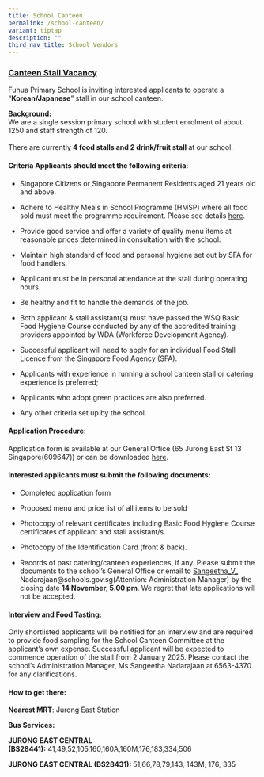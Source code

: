 ```yaml
---
title: School Canteen
permalink: /school-canteen/
variant: tiptap
description: ""
third_nav_title: School Vendors
---
```

<h3><strong><u>Canteen Stall Vacancy</u></strong></h3>
<p>Fuhua Primary School is inviting interested applicants to operate a
<br>“<strong>Korean/Japanese</strong>”&nbsp;stall in our school canteen.</p>
<p><strong>Background:</strong>
<br>We are a single session primary school with student enrolment of about
1250 and staff strength of 120.
<br>
<br>There are currently&nbsp;<strong>4 food stalls and 2 drink/fruit stall</strong>&nbsp;at
our school.</p>
<h4><strong>Criteria Applicants should meet the following criteria:</strong></h4>
<ul data-tight="true" class="tight">
<li>
<p>Singapore Citizens or Singapore Permanent Residents aged 21 years old
and above.</p>
</li>
<li>
<p>Adhere to Healthy Meals in School Programme (HMSP) where all food sold
must meet the programme requirement. Please see details <a href="https://www.healthhub.sg/live-healthy/healthy-meals-in-school" rel="noopener noreferrer nofollow" target="_blank">here</a>.</p>
</li>
<li>
<p>Provide good service and offer a variety of quality menu items at reasonable
prices determined in consultation with the school.</p>
</li>
<li>
<p>Maintain high standard of food and personal hygiene set out by SFA for
food handlers.</p>
</li>
<li>
<p>Applicant must be in personal attendance at the stall during operating
hours.</p>
</li>
<li>
<p>Be healthy and fit to handle the demands of the job.</p>
</li>
<li>
<p>Both applicant &amp; stall assistant(s) must have passed the WSQ Basic
Food Hygiene Course conducted by any of the accredited training providers
appointed by WDA (Workforce Development Agency).</p>
</li>
<li>
<p>Successful applicant will need to apply for an individual Food Stall Licence
from the Singapore Food Agency (SFA).</p>
</li>
<li>
<p>Applicants with experience in running a school canteen stall or catering
experience is preferred;</p>
</li>
<li>
<p>Applicants who adopt green practices are also preferred.</p>
</li>
<li>
<p>Any other criteria set up by the school.</p>
</li>
</ul>
<h4><strong>Application Procedure:</strong></h4>
<p>Application form is available at our General Office (65 Jurong East St
13 Singapore(609647)) or can be downloaded <a href="/files/application_for_canteen_stall_in_existing_school.pdf" rel="noopener nofollow" target="_blank">here</a>.</p>
<h4><strong>Interested applicants must submit the following documents:</strong></h4>
<ul data-tight="true" class="tight">
<li>
<p>Completed application form</p>
</li>
<li>
<p>Proposed menu and price list of all items to be sold</p>
</li>
<li>
<p>Photocopy of relevant certificates including Basic Food Hygiene Course
certificates of applicant and stall assistant/s.</p>
</li>
<li>
<p>Photocopy of the Identification Card (front &amp; back).</p>
</li>
<li>
<p>Records of past catering/canteen experiences, if any. Please submit the
documents to the school’s General Office or email to&nbsp;<a href="mailto:Sangeetha_V_%20Nadarajaan@schools.gov.sg" rel="noopener noreferrer nofollow" target="_blank">Sangeetha_V_</a>
<a rel="noopener noreferrer nofollow" target="_blank">Nadarajaan@schools.gov.sg</a>(Attention: Administration Manager) by the
closing date <strong>14 November, 5.00 pm</strong>. We regret that late
applications will not be accepted.</p>
</li>
</ul>
<h4><strong>Interview and Food Tasting:</strong></h4>
<p>Only shortlisted applicants will be notified for an interview and are
required to provide food sampling for the School Canteen Committee at the
applicant’s own expense. Successful applicant will be expected to commence
operation of the stall from 2 January 2025. Please contact the school’s
Administration Manager, Ms Sangeetha Nadarajaan at&nbsp;6563-4370 for any
clarifications.</p>
<h4><strong>How to get there:</strong></h4>
<p><strong>Nearest MRT</strong>: Jurong East Station</p>
<p><strong>Bus Services:</strong>
</p>
<p><strong>JURONG EAST CENTRAL (BS28441):</strong>&nbsp;41,49,52,105,160,160A,160M,176,183,334,506&nbsp;
&nbsp;</p>
<p><strong>JURONG EAST CENTRAL (BS28431):&nbsp;</strong>51,66,78,79,143,
143M, 176, 335</p>
<p>&nbsp;</p>